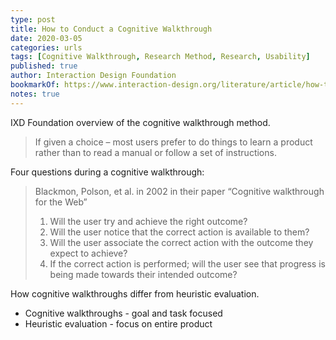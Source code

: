 ```yaml
---
type: post
title: How to Conduct a Cognitive Walkthrough
date: 2020-03-05
categories: urls
tags: [Cognitive Walkthrough, Research Method, Research, Usability]
published: true
author: Interaction Design Foundation
bookmarkOf: https://www.interaction-design.org/literature/article/how-to-conduct-a-cognitive-walkthrough
notes: true
---
```


IXD Foundation overview of the cognitive walkthrough method.

> If given a choice – most users prefer to do things to learn a product rather than to read a manual or follow a set of instructions.

Four questions during a cognitive walkthrough:

> Blackmon, Polson, et al. in 2002 in their paper “Cognitive walkthrough for the Web”
> 1. Will the user try and achieve the right outcome?
> 2. Will the user notice that the correct action is available to them?
> 3. Will the user associate the correct action with the outcome they expect to achieve?
> 4. If the correct action is performed; will the user see that progress is being made towards their intended outcome?

How cognitive walkthroughs differ from heuristic evaluation.

* Cognitive walkthroughs - goal and task focused
* Heuristic evaluation - focus on entire product
